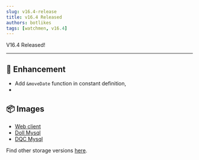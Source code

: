 ```yaml
---
slug: v16.4-release  
title: v16.4 Released  
authors: botlikes  
tags: [watchmen, v16.4]
---
```


V16.4 Released!

---

## 📜 Enhancement
- Add `&moveDate` function in constant definition,
- 



## 📦 Images
- [Web client](https://github.com/Indexical-Metrics-Measure-Advisory/watchmen/pkgs/container/watchmen-web-client/45170649?tag=16.4.0)
- [Doll Mysql](https://github.com/Indexical-Metrics-Measure-Advisory/watchmen/pkgs/container/watchmen-matryoshka-doll-mysql/45171457?tag=16.4.0)
- [DQC Mysql](https://github.com/Indexical-Metrics-Measure-Advisory/watchmen/pkgs/container/watchmen-matryoshka-dqc-mysql/45171458?tag=16.4.0)

Find other storage versions [here](https://github.com/orgs/Indexical-Metrics-Measure-Advisory/packages?repo_name=watchmen).

